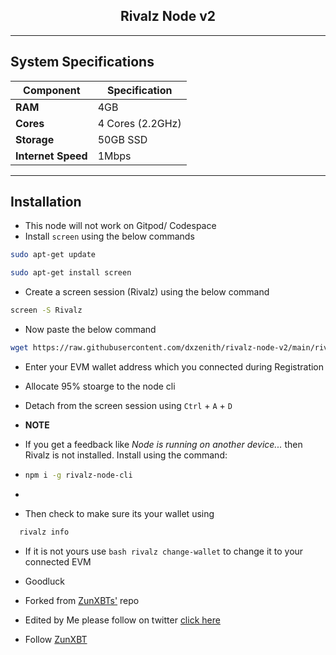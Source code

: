 <h2 align=center> Rivalz Node v2 </h2>

---
## System Specifications

| Component        | Specification   |
|------------------|-----------------|
| **RAM**          | 4GB             |
| **Cores**        | 4 Cores (2.2GHz) |
| **Storage**      | 50GB SSD        |
| **Internet Speed**| 1Mbps           |
---
## Installation

- This node will not work on Gitpod/ Codespace
- Install `screen` using the below commands
```bash
sudo apt-get update
```
```bash
sudo apt-get install screen
```
- Create a screen session (Rivalz) using the below command
```bash
screen -S Rivalz
```
- Now paste the below command
```bash
wget https://raw.githubusercontent.com/dxzenith/rivalz-node-v2/main/rivalz.sh && chmod +x rivalz.sh && ./rivalz.sh
```
- Enter your EVM wallet address which you connected during Registration
- Allocate 95% stoarge to the node cli
- Detach from the screen session using `Ctrl` + `A` + `D`

- **NOTE**
- If you get a feedback like *Node is running on another device...* then Rivalz is not installed. Install using the command:
- ```bash
  npm i -g rivalz-node-cli
- ```
- Then check to make sure its your wallet using
```bash
  rivalz info
```
- If it is not yours use ```bash rivalz change-wallet``` to change it to your connected EVM
- Goodluck

- Forked from [ZunXBTs'](https://github.com/dxzenith/rivalz-node-v2) repo
- Edited by Me please follow on twitter [click here](https://x.com/dwikevellan)
- Follow [ZunXBT](https://x.com/zunxbt?s=21)

